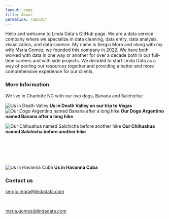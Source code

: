 ```yaml
---
layout: page
title: About
permalink: /about/
---
```


Hello and welcome to Linda Data's GitHub page. We are a data service company where we specialize in data cleaning, data entry, data analysis, visualization, and data science. My name is Sergio Mora and along with my wife Maria Gomez, we founded this company in 2022. We have both worked with data in one way or another for over a decade both in our full-time careers and with side projects. We decided to start Linda Data as a way of pooling our resources together and providing a better and more comprehensive experience for our clients.

### More Information

We live in Charlotte NC with our two dogs, Banana and Salchicha:

![Us in Death Valley](https://raw.githubusercontent.com/Smora0713/Smora0713.github.io/master/images/Wife%20and%20I%20in%20Death%20Valley.jpg) 
**Us in Death Valley on our trip to Vegas**
![Our Dogo Argentino named Banana after a long hike](https://raw.githubusercontent.com/Smora0713/Smora0713.github.io/master/images/Banana%20After%20a%20hike.jpg)
**Our Dogo Argentino named Banana after a long hike**

![Our Chihuahua named Salchicha before another hike](https://raw.githubusercontent.com/Smora0713/Smora0713.github.io/master/images/Chicha%20After%20the%20Hike.jpg)
**Our Chihuahua named Salchicha before another hike**


<br>
<br>
<br>
<br>


![Us in Havanna Cuba](https://raw.githubusercontent.com/Smora0713/Smora0713.github.io/master/images/Us%20in%20Cuba.jpg)
**Us in Havanna Cuba**

### Contact us

[sergio.mora@lindadata.com](mailto:sergio.mora@lindadata.com)

<br>

[maria.gomez@lindadata.com](mailto:maria.gomez@lindadata.com)
